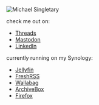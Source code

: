 ![Michael Singletary](https://i0.wp.com/www.singletary.org/wp-content/uploads/2021/04/1517707218044.jpg?resize=300%2C300&ssl=1 "Michael Singletary")

check me out on:
- [Threads](https://threads.com/singletary/)
- [Mastodon](https://mastodon.social/@singletary/)
- [LinkedIn](https://www.linkedin.com/in/michaelsingletary/)
  
currently running on my Synology:
- [Jellyfin](https://jellyfin.org/)
- [FreshRSS](https://freshrss.org/)
- [Wallabag](https://wallabag.org/)
- [ArchiveBox](https://archivebox.io/)
- [Firefox](https://github.com/linuxserver/docker-firefox/)
